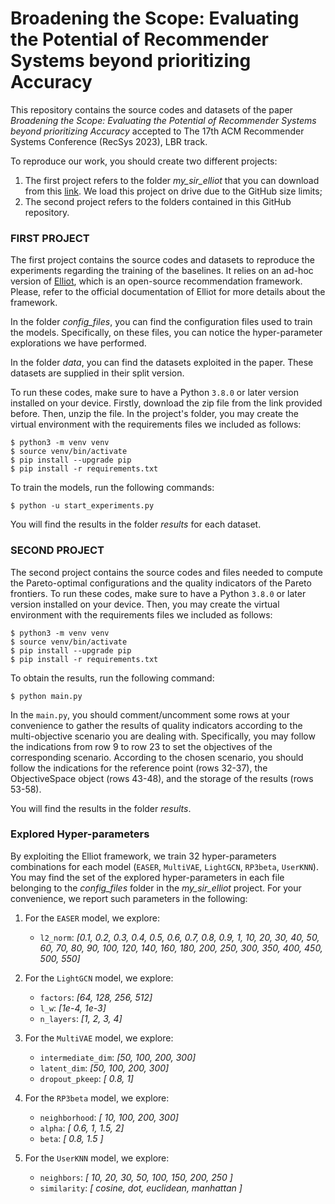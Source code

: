 # Broadening the Scope: Evaluating the Potential of Recommender Systems beyond prioritizing Accuracy
This repository contains the source codes and datasets of the paper _Broadening the Scope: Evaluating the Potential of Recommender Systems beyond prioritizing Accuracy_ accepted to The 17th ACM Recommender Systems Conference (RecSys 2023), LBR track.

To reproduce our work, you should create two different projects:

 1. The first project refers to the folder _my_sir_elliot_ that you can download from this [link](https://drive.google.com/file/d/1ipIoRxhy3HdMnoBnwvT72dwkCMLWW-JX/view?usp=share_link). We load this project on drive due to the GitHub size limits;
 2. The second project refers to the folders contained in this GitHub repository.

### FIRST PROJECT

The first project contains the source codes and datasets to reproduce the experiments regarding the training of the baselines. It relies on an ad-hoc version of [Elliot](https://elliot.readthedocs.io/en/latest/), which is an open-source recommendation framework. Please, refer to the official documentation of Elliot for more details about the framework.

In the folder _config_files_, you can find the configuration files used to train the models. Specifically, on these files, you can notice the hyper-parameter explorations we have performed.

In the folder _data_, you can find the datasets exploited in the paper. These datasets are supplied in their split version.

To run these codes, make sure to have a Python `3.8.0` or later version installed on your device. Firstly, download the zip file from the link provided before. Then, unzip the file. In the project's folder,  you may create the virtual environment with the requirements files we included as follows:

```
$ python3 -m venv venv
$ source venv/bin/activate
$ pip install --upgrade pip
$ pip install -r requirements.txt
```

To train the models, run the following commands:

```
$ python -u start_experiments.py
```

You will find the results in the folder _results_ for each dataset.

### SECOND PROJECT

The second project contains the source codes and files needed to compute the Pareto-optimal configurations and the quality indicators of the Pareto frontiers. To run these codes, make sure to have a Python `3.8.0` or later version installed on your device. Then,  you may create the virtual environment with the requirements files we included as follows:

```
$ python3 -m venv venv
$ source venv/bin/activate
$ pip install --upgrade pip
$ pip install -r requirements.txt
```

To obtain the results, run the following command:

```
$ python main.py
```

In  the ```main.py```, you should comment/uncomment some rows at your convenience to gather the results of quality indicators according to the multi-objective scenario you are dealing with. Specifically, you may follow the indications from row 9 to row 23 to set the objectives of the corresponding scenario. According to the chosen scenario, you should follow the indications for the reference point (rows 32-37), the ObjectiveSpace object (rows 43-48), and the storage of the results (rows 53-58).

You will find the results in the folder _results_.

### Explored Hyper-parameters

By exploiting the Elliot framework, we train 32 hyper-parameters combinations for each model (`EASER`, `MultiVAE`, `LightGCN`, `RP3beta`, `UserKNN`). You may find the set of the explored hyper-parameters in each file belonging to the _config_files_ folder in the _my_sir_elliot_ project. For your convenience, we report such parameters in the following:

1. For the `EASER` model, we explore:
   
   - `l2_norm`: _[0.1, 0.2, 0.3, 0.4, 0.5, 0.6, 0.7, 0.8, 0.9, 1, 10, 20, 30, 40, 50, 60, 70, 80, 90, 100, 120, 140, 160, 180, 200, 250, 300, 350, 400, 450, 500, 550]_
     
2. For the `LightGCN` model, we explore:
   
   - `factors`: _[64, 128, 256, 512]_
   - `l_w`: _[1e-4, 1e-3]_
   - `n_layers`: _[1, 2, 3, 4]_
     
3. For the `MultiVAE` model, we explore:
   
   - `intermediate_dim`: _[50, 100, 200, 300]_ 
   - `latent_dim`: _[50, 100, 200, 300]_ 
   - `dropout_pkeep`: _[ 0.8, 1]_
     
4. For the `RP3beta` model, we explore:
   
   - `neighborhood`: _[ 10, 100, 200, 300]_
   - `alpha`: _[ 0.6, 1,  1.5, 2]_
   - `beta`: _[ 0.8, 1.5 ]_
     
5. For the `UserKNN` model, we explore:
   
   - `neighbors`: _[ 10, 20, 30, 50, 100, 150, 200, 250 ]_ 
   - `similarity`: _[ cosine, dot, euclidean, manhattan ]_


